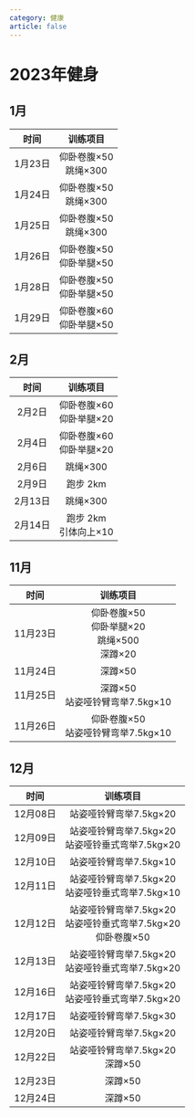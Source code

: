 ```yaml
---
category: 健康
article: false
---
```


# 2023年健身

## 1月

|  时间   |        训练项目         |
|:-----:|:-------------------:|
| 1月23日 | 仰卧卷腹×50<br/>跳绳×300  |
| 1月24日 | 仰卧卷腹×50<br/>跳绳×300  |
| 1月25日 | 仰卧卷腹×50<br/>跳绳×300  |
| 1月26日 | 仰卧卷腹×50<br/>仰卧举腿×50 |
| 1月28日 | 仰卧卷腹×50<br/>仰卧举腿×50 |
| 1月29日 | 仰卧卷腹×60<br/>仰卧举腿×50 |

## 2月

|  时间   |        训练项目         |
|:-----:|:-------------------:|
| 2月2日  | 仰卧卷腹×60<br/>仰卧举腿×20 |
| 2月4日  | 仰卧卷腹×60<br/>仰卧举腿×20 |
| 2月6日  |       跳绳×300        |
| 2月9日  |       跑步 2km        |
| 2月13日 |       跳绳×300        |
| 2月14日 | 跑步 2km<br/>引体向上×10  |

## 11月

|   时间   |                   训练项目                   |
|:------:|:----------------------------------------:|
| 11月23日 | 仰卧卷腹×50<br/>仰卧举腿×20<br/>跳绳×500<br/>深蹲×20 |
| 11月24日 |                  深蹲×50                   |
| 11月25日 |        深蹲×50<br/>站姿哑铃臂弯举7.5kg×10         |
| 11月26日 |       仰卧卷腹×50<br/>站姿哑铃臂弯举7.5kg×10        |

## 12月

|   时间   |                       训练项目                       |
|:------:|:------------------------------------------------:|
| 12月08日 |                 站姿哑铃臂弯举7.5kg×20                  |
| 12月09日 |       站姿哑铃臂弯举7.5kg×20<br/>站姿哑铃垂式弯举7.5kg×20       |
| 12月10日 |                 站姿哑铃臂弯举7.5kg×10                  |
| 12月11日 |       站姿哑铃臂弯举7.5kg×20<br/>站姿哑铃垂式弯举7.5kg×10       |
| 12月12日 | 站姿哑铃臂弯举7.5kg×20<br/>站姿哑铃垂式弯举7.5kg×20<br/>仰卧卷腹×50 |
| 12月13日 |       站姿哑铃臂弯举7.5kg×20<br/>站姿哑铃垂式弯举7.5kg×20       |
| 12月16日 |       站姿哑铃臂弯举7.5kg×20<br/>站姿哑铃垂式弯举7.5kg×20       |
| 12月17日 |                 站姿哑铃臂弯举7.5kg×30                  |
| 12月20日 |                 站姿哑铃臂弯举7.5kg×20                  |
| 12月22日 |            站姿哑铃臂弯举7.5kg×20<br/>深蹲×50             |
| 12月23日 |                      深蹲×50                       |
| 12月24日 |                      深蹲×50                       |